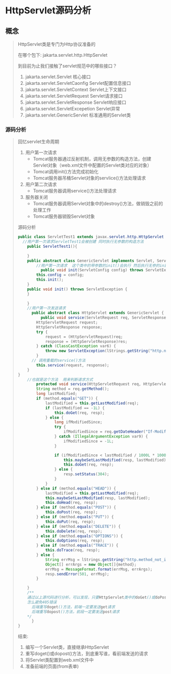 # HttpServlet源码分析

## 概念

> HttpServlet类是专门为Http协议准备的
>
> 在哪个包下:  jakarta.servlet.http.HttpServlet
>
> 到目前为止我们接触了servlet规范中的哪些接口？
>
> 1. jakarta.servlet.Servlet  核心接口
> 2. jakarta.servlet.ServletCaonfig  Servlet配置信息接口
> 3. jakarta.servlet.ServletContext  Servlet上下文接口
> 4. jakarta.servlet.ServletRequest  Servlet请求接口
> 5. jakarta.servlet.ServletResponse  Servlet响应接口
> 6. jakarta.servlet.ServletExcepetion Servlet异常
> 7. jakarta.servlet.GenericServlet 标准通用的Servlet类

### 源码分析

> 回忆servlet生命周期
>
> 1. 用户第一次请求
>    - Tomcat服务器通过反射机制，调用无参数的构造方法，创建Servlet对象（web.xml文件中配置的Servlet类对应的对象）
>    - Tomcat调用init()方法完成初始化
>    - Tomcat服务器吊桶Servlet对象的servlice()方法处理请求
> 2. 用户第二次请求
>    - Tomcat服务器调用service()方法处理请求
> 3. 服务器关闭
>    -  Tomcat服务器调用Servlet对象中的destroy()方法，做销毁之前的处理工作
>    - Tomcat服务器销毁Servlet对象
>
> 源码分析
>
> ```java
> public class ServletTest1 extends javax.servlet.http.HttpServlet {
> 	//用户第一次请求ServletTest1会被创建 同时执行无参数的构造方法
>     public ServletTest1(){
>         
>     }
>     public abstract class GenericServlet implements Servlet, ServletConfig, Serializable {
>         //用户第一次请求  这个类中的带参数的init()会执行 然后执行无参的init()
>           public void init(ServletConfig config) throws ServletException {
>         this.config = config;
>         this.init();
>     }
>     public void init() throws ServletException {
>     }
>         
>     }
>     //用户第一次发送请求
>       public abstract class HttpServlet extends GenericServlet {
>           public void service(ServletRequest req, ServletResponse res) throws ServletException, IOException {
>         HttpServletRequest request;
>         HttpServletResponse response;
>         try {
>             request = (HttpServletRequest)req;
>             response = (HttpServletResponse)res;
>         } catch (ClassCastException var6) {
>             throw new ServletException(lStrings.getString("http.non_http"));
>         }
> 		// 调用重载的service()方法
>         this.service(request, response);
>     }
> }
>     //也就是这个方法  用来判断请求方式
>         protected void service(HttpServletRequest req, HttpServletResponse resp) throws ServletException, IOException {
>         String method = req.getMethod();
>         long lastModified;
>         if (method.equals("GET")) {
>             lastModified = this.getLastModified(req);
>             if (lastModified == -1L) {
>                 this.doGet(req, resp);
>             } else {
>                 long ifModifiedSince;
>                 try {
>                     ifModifiedSince = req.getDateHeader("If-Modified-Since");
>                 } catch (IllegalArgumentException var9) {
>                     ifModifiedSince = -1L;
>                 }
> 
>                 if (ifModifiedSince < lastModified / 1000L * 1000L) {
>                     this.maybeSetLastModified(resp, lastModified);
>                     this.doGet(req, resp);
>                 } else {
>                     resp.setStatus(304);
>                 }
>             }
>         } else if (method.equals("HEAD")) {
>             lastModified = this.getLastModified(req);
>             this.maybeSetLastModified(resp, lastModified);
>             this.doHead(req, resp);
>         } else if (method.equals("POST")) {
>             this.doPost(req, resp);
>         } else if (method.equals("PUT")) {
>             this.doPut(req, resp);
>         } else if (method.equals("DELETE")) {
>             this.doDelete(req, resp);
>         } else if (method.equals("OPTIONS")) {
>             this.doOptions(req, resp);
>         } else if (method.equals("TRACE")) {
>             this.doTrace(req, resp);
>         } else {
>             String errMsg = lStrings.getString("http.method_not_implemented");
>             Object[] errArgs = new Object[]{method};
>             errMsg = MessageFormat.format(errMsg, errArgs);
>             resp.sendError(501, errMsg);
>         }
> 
>     }
>     /**
>     通过以上源代码进行分析，可以发现，只要HttpServlet类中的doGet()或doPost()方法执行，必然会报405
>     怎么避免405错误
>     	后端重写doget()方法，前端一定要发送get请求
>     	后端重写dopost()方法，前段一定要发送post请求
>     */
>       }
> }
> ```
>
> 结束:
>
> 1. 编写一个Servlet类，直接继承HttpServlet
> 2. 重写doget()或dopost()方法，到底重写谁，看前端发送的请求
> 3. 将Servlet类配置到web.xml文件中
> 4. 准备前端的页面(from表单)

